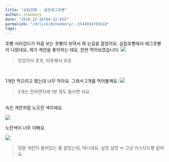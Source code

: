 ```yaml
---
title: "삼립호빵 - 골든에그호빵"
author: steemory
date: "2018-12-16T04:32:45Z"
permalink: "/dclick/@steemory/--1544934765618"
tags:
---
```

호빵 사러갔다가 처음 보는 호빵이 보여서 제 눈길을 끌었어요. 삼립호빵에서 에그호빵이 나왔네요. 제가 계란을 좋아하는 데요. 한번 먹어보겠습니다.
![](https://s3.ap-northeast-2.amazonaws.com/dclick/image/steemory/1544933956425)
> 맛있어서 호호, 따뜻해서 호호

<br>

1개만 먹으려고 했는데 너무 작아요. 그래서 2개를 먹어볼께요.
![](https://s3.ap-northeast-2.amazonaws.com/dclick/image/steemory/1544933969304)
> 2개는 전자렌지에 1분 정도 돌리면 되요.

<br>
속은 계란처럼 노오란 색이에요.

![](https://s3.ap-northeast-2.amazonaws.com/dclick/image/steemory/1544933979621)

노란색이 너무 이뻐요.

![](https://s3.ap-northeast-2.amazonaws.com/dclick/image/steemory/1544933991319)
> 정말 계란이 들어있는 줄 알았는데, 아니네요. 실망 실망 ㅠ 그냥 카스타드빵 같아요.
